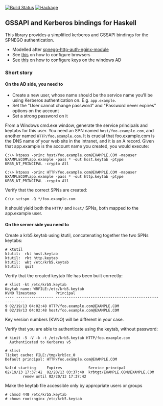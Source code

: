 [![Build Status](https://travis-ci.org/ondrap/gssapi.svg?branch=master)](https://travis-ci.org/ondrap/gssapi) [![Hackage](https://img.shields.io/hackage/v/gssapi.svg)](https://hackage.haskell.org/package/gssapi)

## GSSAPI and Kerberos bindings for Haskell

This library provides a simplified kerberos and GSSAPI bindings for the SPNEGO authentication.

- Modelled after [spnego-http-auth-nginx-module](https://github.com/stnoonan/spnego-http-auth-nginx-module)
- See [this](https://ping.force.com/Support/PingFederate/Integrations/How-to-configure-supported-browsers-for-Kerberos-NTLM) on how to configure browsers
- See [this](http://pythonhackers.com/p/bcandrea/spnego-http-auth-nginx-module) on how to
  configure keys on the windows AD

### Short story

#### On the AD side, you need to

- Create a new user, whose name should be the service name you'll be using Kerberos authentication on. E.g. `app.example`.
- Set the "User cannot change password" and "Password never expires" options on the account
- Set a strong password on it

From a Windows cmd.exe window, generate the service principals and keytabs for this user. You need an SPN named `host/foo.example.com`, and another named `HTTP/foo.example.com`. It is crucial that foo.example.com is the DNS name of your web site in the intranet, and it is an A record. Given that app.example is the account name you created, you would execute:

    C:\> ktpass -princ host/foo.example.com@EXAMPLE.COM -mapuser
    EXAMPLECOM\app.example -pass * -out host.keytab -ptype KRB5_NT_PRINCIPAL -crypto All

    C:\> ktpass -princ HTTP/foo.example.com@EXAMPLE.COM -mapuser
    EXAMPLECOM\app.example -pass * -out http.keytab -ptype KRB5_NT_PRINCIPAL -crypto All

Verify that the correct SPNs are created:

    C:\> setspn -Q */foo.example.com

it should yield both the `HTTP/` and `host/` SPNs, both mapped to the app.example user.

#### On the server side you need to

Create a krb5.keytab using ktutil, concatenating together the two SPNs keytabs:

    # ktutil
    ktutil:  rkt host.keytab
    ktutil:  rkt http.keytab
    ktutil:  wkt /etc/krb5.keytab
    ktutil:  quit


Verify that the created keytab file has been built correctly:

    # klist -kt /etc/krb5.keytab
    Keytab name: WRFILE:/etc/krb5.keytab
    KVNO Timestamp         Principal
    ---- ----------------- --------------------------------------------------------
    9 02/19/13 04:02:48 HTTP/foo.example.com@EXAMPLE.COM
    8 02/19/13 04:02:48 host/foo.example.com@EXAMPLE.COM

Key version numbers (KVNO) will be different in your case.

Verify that you are able to authenticate using the keytab, without password:

    # kinit -5 -V -k -t /etc/krb5.keytab HTTP/foo.example.com
      Authenticated to Kerberos v5

    # klist
    Ticket cache: FILE:/tmp/krb5cc_0
    Default principal: HTTP/foo.example.com@EXAMPLE.COM

    Valid starting     Expires            Service principal
    02/19/13 17:37:42  02/20/13 03:37:40  krbtgt/EXAMPLE.COM@EXAMPLE.COM
            renew until 02/20/13 17:37:42

Make the keytab file accessible only by appropriate users or groups

    # chmod 440 /etc/krb5.keytab
    # chown root:nginx /etc/krb5.keytab
